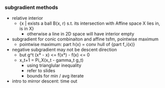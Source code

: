 ### subgradient methods

- relative interior
    - {x | exists a ball B(x, r) s.t. its intersection with Affine space X lies in, is in X}
        - otherwise a line in 2D space will have interior empty
- subgradient for conic combinaiton and affine tsfm, pointwise maximum
    - pointwise maximum: part h(x) = conv hull of {part f_i(x)}
- negative subgradient may not be descent direction
    - but g^t (x* - x) <= f(x*) - f(x) <= 0
    - x_t+1 = Pi_X(x_t - gamma_t g_t)
        - using trianglular inequality
        - refer to slides
        - bounds for min / avg iterate
- intro to mirror descent: time out
